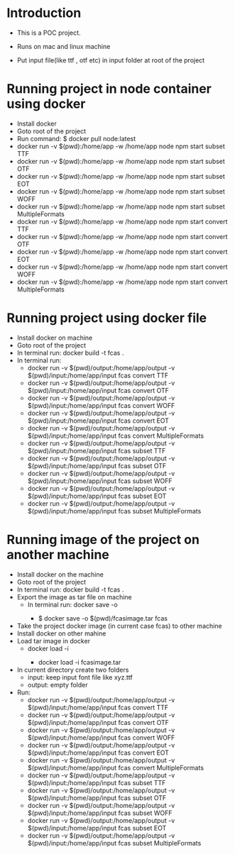 
# Introduction

- This is a POC project.

- Runs on mac and linux machine

- Put input file(like ttf , otf etc) in input folder at root of the project



# Running project in node container using docker
- Install docker
- Goto root of the project
- Run command: $ docker pull node:latest
- docker run -v $(pwd):/home/app -w /home/app node npm start subset TTF
- docker run -v $(pwd):/home/app -w /home/app node npm start subset OTF
- docker run -v $(pwd):/home/app -w /home/app node npm start subset EOT
- docker run -v $(pwd):/home/app -w /home/app node npm start subset WOFF
- docker run -v $(pwd):/home/app -w /home/app node npm start subset MultipleFormats
- docker run -v $(pwd):/home/app -w /home/app node npm start convert TTF
- docker run -v $(pwd):/home/app -w /home/app node npm start convert OTF
- docker run -v $(pwd):/home/app -w /home/app node npm start convert EOT
- docker run -v $(pwd):/home/app -w /home/app node npm start convert WOFF
- docker run -v $(pwd):/home/app -w /home/app node npm start convert MultipleFormats

# Running project using docker file
- Install docker on machine
- Goto root of the project
- In terminal run: docker build -t fcas .
- In terminal run: 
    - docker run -v $(pwd)/output:/home/app/output -v $(pwd)/input:/home/app/input fcas convert TTF
    - docker run -v $(pwd)/output:/home/app/output -v $(pwd)/input:/home/app/input fcas convert OTF
    - docker run -v $(pwd)/output:/home/app/output -v $(pwd)/input:/home/app/input fcas convert WOFF
    - docker run -v $(pwd)/output:/home/app/output -v $(pwd)/input:/home/app/input fcas convert EOT
    - docker run -v $(pwd)/output:/home/app/output -v $(pwd)/input:/home/app/input fcas convert MultipleFormats
    - docker run -v $(pwd)/output:/home/app/output -v $(pwd)/input:/home/app/input fcas subset TTF
    - docker run -v $(pwd)/output:/home/app/output -v $(pwd)/input:/home/app/input fcas subset OTF
    - docker run -v $(pwd)/output:/home/app/output -v $(pwd)/input:/home/app/input fcas subset WOFF
    - docker run -v $(pwd)/output:/home/app/output -v $(pwd)/input:/home/app/input fcas subset EOT
    - docker run -v $(pwd)/output:/home/app/output -v $(pwd)/input:/home/app/input fcas subset MultipleFormats

# Running image of the project on another machine
- Install docker on the machine
- Goto root of the project
- In terminal run: docker build -t fcas .
- Export the image as tar file on machine
    - In terminal run: docker save -o <path for generated tar file> <image name>
        - $ docker save -o $(pwd)/fcasimage.tar fcas
- Take the project docker image (in current case fcas) to other machine
- Install docker on other mahine
- Load tar image in docker
    - docker load -i <path to image tar file>
        - docker load -i fcasimage.tar
- In current directory create two folders
    - input: keep input font file like xyz.ttf
    - output: empty folder
- Run: 
    - docker run -v $(pwd)/output:/home/app/output -v $(pwd)/input:/home/app/input fcas convert TTF
    - docker run -v $(pwd)/output:/home/app/output -v $(pwd)/input:/home/app/input fcas convert OTF
    - docker run -v $(pwd)/output:/home/app/output -v $(pwd)/input:/home/app/input fcas convert WOFF
    - docker run -v $(pwd)/output:/home/app/output -v $(pwd)/input:/home/app/input fcas convert EOT
    - docker run -v $(pwd)/output:/home/app/output -v $(pwd)/input:/home/app/input fcas convert MultipleFormats
    - docker run -v $(pwd)/output:/home/app/output -v $(pwd)/input:/home/app/input fcas subset TTF
    - docker run -v $(pwd)/output:/home/app/output -v $(pwd)/input:/home/app/input fcas subset OTF
    - docker run -v $(pwd)/output:/home/app/output -v $(pwd)/input:/home/app/input fcas subset WOFF
    - docker run -v $(pwd)/output:/home/app/output -v $(pwd)/input:/home/app/input fcas subset EOT
    - docker run -v $(pwd)/output:/home/app/output -v $(pwd)/input:/home/app/input fcas subset MultipleFormats





